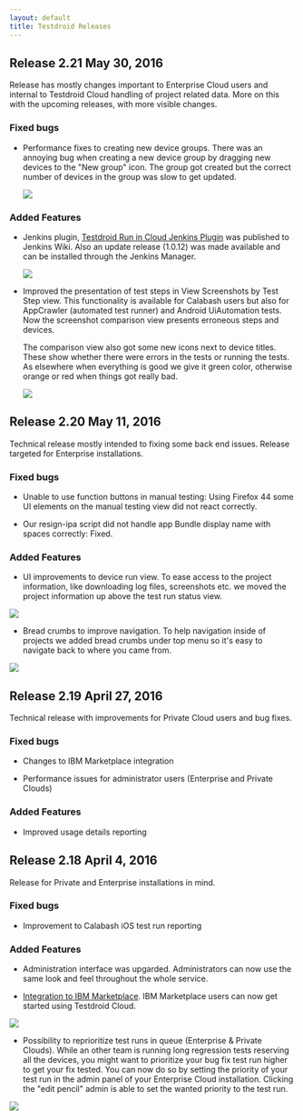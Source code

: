 ```yaml
---
layout: default
title: Testdroid Releases
---
```




## Release 2.21 May 30, 2016

Release has mostly changes important to Enterprise Cloud users and internal to Testdroid Cloud handling of project related data. More on this with the upcoming releases, with more visible changes.

### Fixed bugs

* Performance fixes to creating new device groups. There was an annoying bug when creating a new device group by dragging new devices to the "New group" icon. The group got created but the correct number of devices in the group was slow to get updated.

  ![]({{site.github.url}}/assets/products/testdroid-releases/2.21/device-groups-improvement.png)

### Added Features

* Jenkins plugin, [Testdroid Run in Cloud Jenkins Plugin](https://wiki.jenkins-ci.org/display/JENKINS/Testdroid+Run+In+Cloud+Plugin) was published to Jenkins Wiki. Also an update release (1.0.12) was made available and can be installed through the Jenkins Manager. 

  ![]({{site.github.url}}/assets/products/testdroid-releases/2.21/jenkins-manager.png)

* Improved the presentation of test steps in View Screenshots by Test Step view. This functionality is available for Calabash users but also for AppCrawler (automated test runner) and Android UiAutomation tests. Now the screenshot comparison view presents erroneous steps and devices. 

  The comparison view also got some new icons next to device titles. These show whether there were errors in the tests or running the tests. As elsewhere when everything is good we give it green color, otherwise orange or red when things got really bad.

  ![]({{site.github.url}}/assets/products/testdroid-releases/2.21/shots-by-test-steps.png)


## Release 2.20 May 11, 2016

Technical release mostly intended to fixing some back end
issues. Release targeted for Enterprise installations.

### Fixed bugs

* Unable to use function buttons in manual testing: Using Firefox 44
  some UI elements on the manual testing view did not react correctly.

* Our resign-ipa script did not handle app Bundle display name with spaces correctly: Fixed.

### Added Features

* UI improvements to device run view. To ease access to the project
  information, like downloading log files, screenshots etc. we moved
  the project information up above the test run status view.

![]({{site.github.url}}/assets/products/testdroid-releases/2.20/new-doughnut.png)

* Bread crumbs to improve navigation. To help navigation inside of
  projects we added bread crumbs under top menu so it's easy to
  navigate back to where you came from.

![]({{site.github.url}}/assets/products/testdroid-releases/2.20/bread-crumbs.png)

## Release 2.19 April 27, 2016

Technical release with improvements for Private Cloud users and bug fixes.

### Fixed bugs

* Changes to IBM Marketplace integration

* Performance issues for administrator users (Enterprise and Private Clouds)

### Added Features

* Improved usage details reporting

## Release 2.18 April 4, 2016

Release for Private and Enterprise installations in mind.

### Fixed bugs

* Improvement to Calabash iOS test run reporting

### Added Features

* Administration interface was upgarded. Administrators can now use the same look and feel throughout the whole service.

* [Integration to IBM Marketplace](https://www.ibm.com/marketplace/next/search/us/en-us/?terms=testdroid). IBM Marketplace users can now get started using Testdroid Cloud. 

![]({{site.github.url}}/assets/products/testdroid-releases/2.18/td-ibm-marketplace.png)

* Possibility to reprioritize test runs in queue (Enterprise & Private
  Clouds). While an other team is running long regression tests
  reserving all the devices, you might want to prioritize your bug fix
  test run higher to get your fix tested. You can now do so by setting
  the priority of your test run in the admin panel of your Enterprise
  Cloud installation. Clicking the "edit pencil" admin is able to set
  the wanted priority to the test run.

![]({{site.github.url}}/assets/products/testdroid-releases/2.18/td-reprioritize-runs.png)